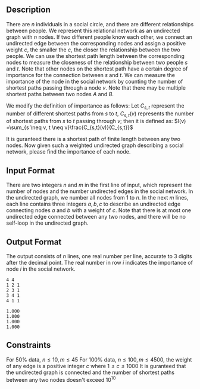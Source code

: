 ## Description

There are $n$ individuals in a social circle, and there are different relationships between people. We represent this relational network as an undirected graph with $n$ nodes. If two different people know each other, we connect an undirected edge between the corresponding nodes and assign a positive weight $c$, the smaller the $c$, the closer the relationship between the two people. We can use the shortest path length between the corresponding nodes to measure the closeness of the relationship between two people $s$ and $t$. Note that other nodes on the shortest path have a certain degree of importance for the connection between $s$ and $t$. We can measure the importance of the node in the social network by counting the number of shortest paths passing through a node $v$. Note that there may be multiple shortest paths between two nodes $A$ and $B$. 

We modify the definition of importance as follows: Let $C_{s,t}$ represent the number of different shortest paths from $s$ to $t$, $C_{s,t}(v)$ represents the number of shortest paths from $s$ to $t$ passing through $v$; then it is defined as:
$I(v) =\sum_{s \neq v, t \neq v}\frac{C_{s,t}(v)}{C_{s,t}}$

It is guranteed there is a shortest path of finite length between any two nodes. Now given such a weighted undirected graph describing a social network, please find the importance of each node.

## Input Format

There are two integers $n$ and $m$ in the first line of input, which represent the number of nodes and the number undirected edges in the social network.
In the undirected graph, we number all nodes from $1$ to $n$. 
In the next $m$ lines, each line contains three integers $a, b, c$ to describe an undirected edge connecting nodes $a$ and $b$ with a weight of $c$. 
Note that there is at most one undirected edge connected between any two nodes, and there will be no self-loop in the undirected graph.

## Output Format

The output consists of $n$ lines, one real number per line, accurate to $3$ digits after the decimal point. The real number in row $i$ indicates the importance of node $i$ in the social network.

```input1
4 4
1 2 1
2 3 1
3 4 1
4 1 1
```
```output1
1.000
1.000
1.000
1.000
```

## Constraints

For $50\%$ data, $n\le10,m\le45$
For $100\%$ data, $n\le100,m\le4500$, the weight of any edge is a positive integer $c$ where $1\le c \le 1000$
It is guranteed that the undirected graph is connected and the number of shortest paths between any two nodes doesn't exceed $10^{10}$
